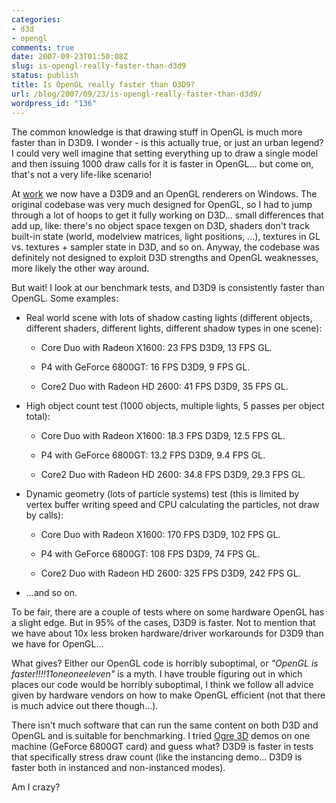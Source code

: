 ```yaml
---
categories:
- d3d
- opengl
comments: true
date: 2007-09-23T01:50:08Z
slug: is-opengl-really-faster-than-d3d9
status: publish
title: Is OpenGL really faster than D3D9?
url: /blog/2007/09/23/is-opengl-really-faster-than-d3d9/
wordpress_id: "136"
---
```


The common knowledge is that drawing stuff in OpenGL is much more faster than in D3D9. I wonder - is this actually true, or just an urban legend? I could very well imagine that setting everything up to draw a single model and then issuing 1000 draw calls for it is faster in OpenGL... but come on, that's not a very life-like scenario!

At [work](http://unity3d.com) we now have a D3D9 and an OpenGL renderers on Windows. The original codebase was very much designed for OpenGL, so I had to jump through a lot of hoops to get it fully working on D3D... small differences that add up, like: there's no object space texgen on D3D, shaders don't track built-in state (world, modelview matrices, light positions, ...), textures in GL vs. textures + sampler state in D3D, and so on. Anyway, the codebase was definitely not designed to exploit D3D strengths and OpenGL weaknesses, more likely the other way around.

But wait! I look at our benchmark tests, and D3D9 is consistently faster than OpenGL. Some examples:



	
  * Real world scene with lots of shadow casting lights (different objects, different shaders, different lights, different shadow types in one scene):
	
		
    * Core Duo with Radeon X1600: 23 FPS D3D9, 13 FPS GL.

		
    * P4 with GeForce 6800GT: 16 FPS D3D9, 9 FPS GL.

		
    * Core2 Duo with Radeon HD 2600: 41 FPS D3D9, 35 FPS GL.

	
	

	
  * High object count test (1000 objects, multiple lights, 5 passes per object total):
	
		
    * Core Duo with Radeon X1600: 18.3 FPS D3D9, 12.5 FPS GL.

		
    * P4 with GeForce 6800GT: 13.2 FPS D3D9, 9.4 FPS GL.

		
    * Core2 Duo with Radeon HD 2600: 34.8 FPS D3D9, 29.3 FPS GL.

	
	

	
  * Dynamic geometry (lots of particle systems) test (this is limited by vertex buffer writing speed and CPU calculating the particles, not draw by calls):
	
		
    * Core Duo with Radeon X1600: 170 FPS D3D9, 102 FPS GL.

		
    * P4 with GeForce 6800GT: 108 FPS D3D9, 74 FPS GL.

		
    * Core2 Duo with Radeon HD 2600: 325 FPS D3D9, 242 FPS GL.

	
	

	
  * ...and so on.



To be fair, there are a couple of tests where on some hardware OpenGL has a slight edge. But in 95% of the cases, D3D9 is faster. Not to mention that we have about 10x less broken hardware/driver workarounds for D3D9 than we have for OpenGL...

What gives? Either our OpenGL code is horribly suboptimal, or _"OpenGL is faster!!!!11oneoneeleven"_ is a myth. I have trouble figuring out in which places our code would be horribly suboptimal, I think we follow all advice given by hardware vendors on how to make OpenGL efficient (not that there is much advice out there though...).

There isn't much software that can run the same content on both D3D and OpenGL and is suitable for benchmarking. I tried [Ogre 3D](http://ogre3d.org) demos on one machine (GeForce 6800GT card) and guess what? D3D9 is faster in tests that specifically stress draw count (like the instancing demo... D3D9 is faster both in instanced and non-instanced modes).

Am I crazy?
